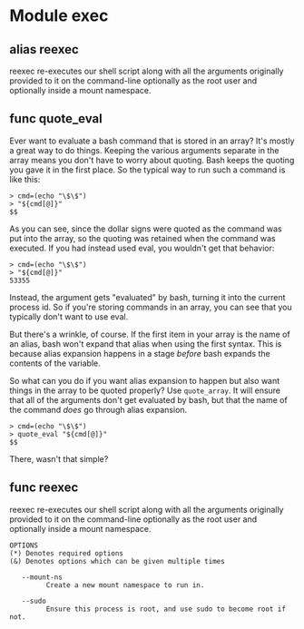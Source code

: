 # Module exec


## alias reexec

reexec re-executes our shell script along with all the arguments originally provided to it on the command-line
optionally as the root user and optionally inside a mount namespace.

## func quote_eval

Ever want to evaluate a bash command that is stored in an array?  It's mostly a great way to do things. Keeping the
various arguments separate in the array means you don't have to worry about quoting. Bash keeps the quoting you gave it
in the first place. So the typical way to run such a command is like this:

    > cmd=(echo "\$\$")
    > "${cmd[@]}"
    $$

As you can see, since the dollar signs were quoted as the command was put into the array, so the quoting was retained
when the command was executed. If you had instead used eval, you wouldn't get that behavior:

    > cmd=(echo "\$\$")
    > "${cmd[@]}"
    53355

Instead, the argument gets "evaluated" by bash, turning it into the current process id. So if you're storing commands in
an array, you can see that you typically don't want to use eval.

But there's a wrinkle, of course. If the first item in your array is the name of an alias, bash won't expand that alias
when using the first syntax. This is because alias expansion happens in a stage _before_ bash expands the contents of
the variable.

So what can you do if you want alias expansion to happen but also want things in the array to be quoted properly?  Use
`quote_array`. It will ensure that all of the arguments don't get evaluated by bash, but that the name of the command
_does_ go through alias expansion.

    > cmd=(echo "\$\$")
    > quote_eval "${cmd[@]}"
    $$

There, wasn't that simple?

## func reexec

reexec re-executes our shell script along with all the arguments originally provided to it on the command-line
optionally as the root user and optionally inside a mount namespace.

```Groff
OPTIONS
(*) Denotes required options
(&) Denotes options which can be given multiple times

   --mount-ns
         Create a new mount namespace to run in.

   --sudo
         Ensure this process is root, and use sudo to become root if not.

```
